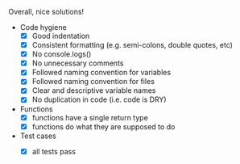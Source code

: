 Overall, nice solutions!

- Code hygiene
	- [x] Good indentation
	- [x] Consistent formatting (e.g. semi-colons, double quotes, etc)
	- [x] No console.logs()
	- [x] No unnecessary comments
	- [x] Followed naming convention for variables
	- [x] Followed naming convention for files
	- [x] Clear and descriptive variable names
	- [x] No duplication in code (i.e. code is DRY)

- Functions
	- [x] functions have a single return type
	- [x] functions do what they are supposed to do

- Test cases
	- [x] all tests pass
	